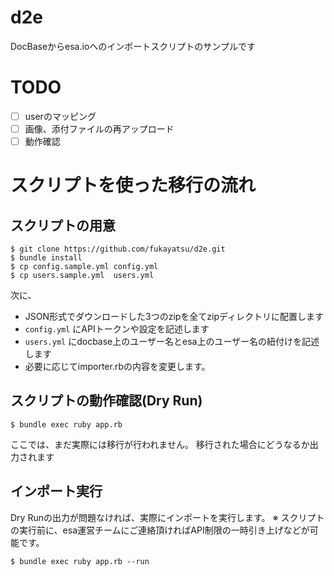 # d2e

DocBaseからesa.ioへのインポートスクリプトのサンプルです

# TODO

- [ ] userのマッピング
- [ ] 画像、添付ファイルの再アップロード
- [ ] 動作確認

# スクリプトを使った移行の流れ

## スクリプトの用意

```
$ git clone https://github.com/fukayatsu/d2e.git
$ bundle install
$ cp config.sample.yml config.yml
$ cp users.sample.yml  users.yml
```

次に、

- JSON形式でダウンロードした3つのzipを全てzipディレクトリに配置します
- `config.yml` にAPIトークンや設定を記述します
- `users.yml` にdocbase上のユーザー名とesa上のユーザー名の紐付けを記述します
- 必要に応じてimporter.rbの内容を変更します。

## スクリプトの動作確認(Dry Run)

```
$ bundle exec ruby app.rb
```

ここでは、まだ実際には移行が行われません。
移行された場合にどうなるか出力されます

## インポート実行

Dry Runの出力が問題なければ、実際にインポートを実行します。
※ スクリプトの実行前に、esa運営チームにご連絡頂ければAPI制限の一時引き上げなどが可能です。

```
$ bundle exec ruby app.rb --run
```
